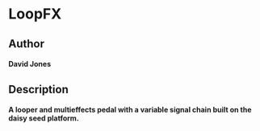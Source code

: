 # LoopFX

## Author
#### David Jones

<!-- David Jones -->

## Description

<!-- A looper and multieffects pedal with a variable signal chain built on the daisy seed platform. -->
#### A looper and multieffects pedal with a variable signal chain built on the daisy seed platform.
